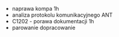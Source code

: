 - naprawa kompa 1h
- analiza protokolu komunikacyjnego ANT
- C1202 - porawa dokumentacji 1h
- parowanie dopracowanie